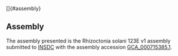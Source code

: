 []{#assembly}

Assembly
--------

The assembly presented is the Rhizoctonia solani 123E v1 assembly
submitted to [INSDC](http://www.insdc.org) with the assembly accession
[GCA\_000715385.1](http://www.ebi.ac.uk/ena/data/view/GCA_000715385.1).
